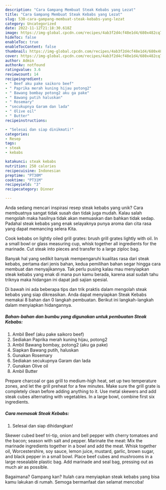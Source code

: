 ```yaml
---
description: "Cara Gampang Membuat Steak Kebabs yang Lezat"
title: "Cara Gampang Membuat Steak Kebabs yang Lezat"
slug: 530-cara-gampang-membuat-steak-kebabs-yang-lezat
category: Uncategorized
date: 2022-11-12T21:18:30.618Z
image: https://img-global.cpcdn.com/recipes/4ab3f2d4cf48e1d4/680x482cq70/steak-kebabs-foto-resep-utama.jpg
hideToc: false
enableToc: true
enableTocContent: false
thumbnail: https://img-global.cpcdn.com/recipes/4ab3f2d4cf48e1d4/680x482cq70/steak-kebabs-foto-resep-utama.jpg
cover: https://img-global.cpcdn.com/recipes/4ab3f2d4cf48e1d4/680x482cq70/steak-kebabs-foto-resep-utama.jpg
author: Admin
authorAv: notfound
ratingvalue: 3.6
reviewcount: 14
recipeingredient:
- " Beef aku pake saikoro beef"
- " Paprika merah kuning hijau potong2"
- " Bawang bombay potong2 aku ga pake"
- " Bawang putih haluskan"
- " Rosemary"
- "secukupnya Garam dan lada"
- " Olive oil"
- " Butter"
recipeinstructions:

- "Selesai dan siap dinikmati!"
categories:
- Resep
tags:
- steak
- kebabs

katakunci: steak kebabs 
nutrition: 250 calories
recipecuisine: Indonesian
preptime: "PT30M"
cooktime: "PT31M"
recipeyield: "3"
recipecategory: Dinner

---
```





Anda sedang mencari inspirasi resep steak kebabs yang unik? Cara membuatnya sangat tidak susah dan tidak juga mudah. Kalau salah mengolah maka hasilnya tidak akan memuaskan dan bahkan tidak sedap. Padahal steak kebabs yang enak selayaknya punya aroma dan cita rasa yang dapat memancing selera Kita.





Cook kebabs on lightly oiled grill grates: brush grill grates lightly with oil. In a small bowl or glass measuring cup, whisk together all ingredients for the marinade. Cut steak into pieces and transfer to a large ziploc bag.

Banyak hal yang sedikit banyak mempengaruhi kualitas rasa dari steak kebabs, pertama dari jenis bahan, kedua pemilihan bahan segar hingga cara membuat dan menyajikannya. Tak perlu pusing kalau mau menyiapkan steak kebabs yang enak di mana pun kamu berada, karena asal sudah tahu triknya maka hidangan ini dapat jadi sajian spesial.






Di bawah ini ada beberapa tips dan trik praktis dalam mengolah steak kebabs yang siap dikreasikan. Anda dapat menyiapkan Steak Kebabs memakai 8 bahan dan 0 langkah pembuatan. Berikut ini langkah-langkah dalam menyiapkan hidangannya.

<!--inarticleads1-->

##### Bahan-bahan dan bumbu yang digunakan untuk pembuatan Steak Kebabs:

1. Ambil  Beef (aku pake saikoro beef)
1. Sediakan  Paprika merah kuning hijau, potong2
1. Ambil  Bawang bombay, potong2 (aku ga pake)
1. Siapkan  Bawang putih, haluskan
1. Gunakan  Rosemary
1. Sediakan secukupnya Garam dan lada
1. Gunakan  Olive oil
1. Ambil  Butter


Prepare charcoal or gas grill to medium-high heat, set up two temperature zones, and let the grill preheat for a few minutes. Make sure the grill grate is completely clean before adding anything to it. Use metal skewers and add steak cubes alternating with vegetables. In a large bowl, combine first six ingredients. 

<!--inarticleads2-->

##### Cara memasak Steak Kebabs:


1. Selesai dan siap dihidangkan!

Skewer cubed beef tri-tip, onion and bell pepper with cherry tomatoes and the bacon; season with salt and pepper. Marinate the meat: Mix the marinade ingredients together in a bowl and add the meat. Whisk together oil, Worcestershire, soy sauce, lemon juice, mustard, garlic, brown sugar, and black pepper in a small bowl. Place beef cubes and mushrooms in a large resealable plastic bag. Add marinade and seal bag, pressing out as much air as possible. 

Bagaimana? Gampang kan? Itulah cara menyiapkan steak kebabs yang bisa kamu lakukan di rumah. Semoga bermanfaat dan selamat mencoba!
